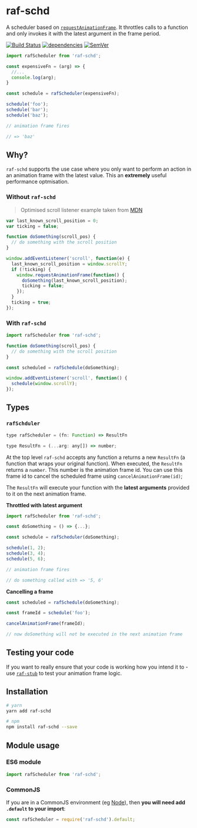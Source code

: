 # raf-schd

A scheduler based on [`requestAnimationFrame`](https://developer.mozilla.org/en-US/docs/Web/API/window/requestAnimationFrame). It throttles calls to a function and only invokes it with the latest argument in the frame period.


[![Build Status](https://travis-ci.org/alexreardon/raf-schd.svg?branch=master)](https://travis-ci.org/alexreardon/raf-schd) [![dependencies](https://david-dm.org/alexreardon/raf-schd.svg)](https://david-dm.org/alexreardon/raf-schd) [![SemVer](https://img.shields.io/badge/SemVer-2.0.0-brightgreen.svg)](http://semver.org/spec/v2.0.0.html)


```js
import rafScheduler from 'raf-schd';

const expensiveFn = (arg) => {
  //...
  console.log(arg);
}

const schedule = rafScheduler(expensiveFn);

schedule('foo');
schedule('bar');
schedule('baz');

// animation frame fires

// => 'baz'
```

## Why?

`raf-schd` supports the use case where you only want to perform an action in an animation frame with the latest value. This an **extremely** useful performance optmisation.

### Without `raf-schd`

> Optimised scroll listener example taken from [MDN](https://developer.mozilla.org/en-US/docs/Web/Events/scroll)

```js
var last_known_scroll_position = 0;
var ticking = false;

function doSomething(scroll_pos) {
  // do something with the scroll position
}

window.addEventListener('scroll', function(e) {
  last_known_scroll_position = window.scrollY;
  if (!ticking) {
    window.requestAnimationFrame(function() {
      doSomething(last_known_scroll_position);
      ticking = false;
    });
  }
  ticking = true;
});
```

### With `raf-schd`

```js
import rafScheduler from 'raf-schd';

function doSomething(scroll_pos) {
  // do something with the scroll position
}

const scheduled = rafSchedule(doSomething);

window.addEventListener('scroll', function() {
  schedule(window.scrollY);
});
```

## Types

### `rafSchduler`

```js
type rafScheduler = (fn: Function) => ResultFn

type ResultFn = (...arg: any[]) => number;
```

At the top level `raf-schd` accepts any function a returns a new `ResultFn` (a function that wraps your original function). When executed, the `ResultFn` returns a `number`. This number is the animation frame id. You can use this frame id to cancel the scheduled frame using `cancelAnimationFrame(id)`;

The `ResultFn` will execute your function with the **latest arguments** provided to it on the next animation frame.

**Throttled with latest argument**

```js
import rafScheduler from 'raf-schd';

const doSomething = () => {...};

const schedule = rafScheduler(doSomething);

schedule(1, 2);
schedule(3, 4);
schedule(5, 6);

// animation frame fires

// do something called with => '5, 6'
```


**Cancelling a frame**

```js
const scheduled = rafSchedule(doSomething);

const frameId = schedule('foo');

cancelAnimationFrame(frameId);

// now doSomething will not be executed in the next animation frame
```

## Testing your code

If you want to really ensure that your code is working how you intend it to - use [`raf-stub`](https://github.com/alexreardon/raf-stub) to test your animation frame logic.

## Installation

```bash
# yarn
yarn add raf-schd

# npm
npm install raf-schd --save
```

## Module usage

### ES6 module

```js
import rafScheduler from 'raf-schd';
```

### CommonJS

If you are in a CommonJS environment (eg [Node](https://nodejs.org)), then **you will need add `.default` to your import**:

```js
const rafScheduler = require('raf-schd').default;
```



